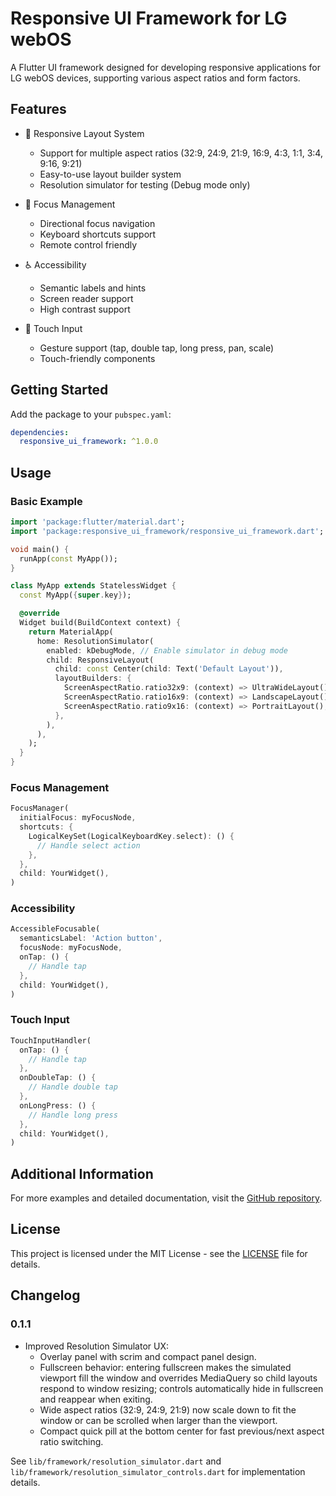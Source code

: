 # Responsive UI Framework for LG webOS

A Flutter UI framework designed for developing responsive applications for LG webOS devices, supporting various aspect ratios and form factors.

## Features

- 📱 Responsive Layout System
  - Support for multiple aspect ratios (32:9, 24:9, 21:9, 16:9, 4:3, 1:1, 3:4, 9:16, 9:21)
  - Easy-to-use layout builder system
  - Resolution simulator for testing (Debug mode only)

- 🎯 Focus Management
  - Directional focus navigation
  - Keyboard shortcuts support
  - Remote control friendly

- ♿ Accessibility
  - Semantic labels and hints
  - Screen reader support
  - High contrast support

- 📱 Touch Input
  - Gesture support (tap, double tap, long press, pan, scale)
  - Touch-friendly components

## Getting Started

Add the package to your `pubspec.yaml`:

```yaml
dependencies:
  responsive_ui_framework: ^1.0.0
```

## Usage

### Basic Example

```dart
import 'package:flutter/material.dart';
import 'package:responsive_ui_framework/responsive_ui_framework.dart';

void main() {
  runApp(const MyApp());
}

class MyApp extends StatelessWidget {
  const MyApp({super.key});

  @override
  Widget build(BuildContext context) {
    return MaterialApp(
      home: ResolutionSimulator(
        enabled: kDebugMode, // Enable simulator in debug mode
        child: ResponsiveLayout(
          child: const Center(child: Text('Default Layout')),
          layoutBuilders: {
            ScreenAspectRatio.ratio32x9: (context) => UltraWideLayout(),
            ScreenAspectRatio.ratio16x9: (context) => LandscapeLayout(),
            ScreenAspectRatio.ratio9x16: (context) => PortraitLayout(),
          },
        ),
      ),
    );
  }
}
```

### Focus Management

```dart
FocusManager(
  initialFocus: myFocusNode,
  shortcuts: {
    LogicalKeySet(LogicalKeyboardKey.select): () {
      // Handle select action
    },
  },
  child: YourWidget(),
)
```

### Accessibility

```dart
AccessibleFocusable(
  semanticsLabel: 'Action button',
  focusNode: myFocusNode,
  onTap: () {
    // Handle tap
  },
  child: YourWidget(),
)
```

### Touch Input

```dart
TouchInputHandler(
  onTap: () {
    // Handle tap
  },
  onDoubleTap: () {
    // Handle double tap
  },
  onLongPress: () {
    // Handle long press
  },
  child: YourWidget(),
)
```

## Additional Information

For more examples and detailed documentation, visit the [GitHub repository](https://github.com/your-username/responsive_ui_framework).

## License

This project is licensed under the MIT License - see the [LICENSE](LICENSE) file for details.

## Changelog

### 0.1.1
- Improved Resolution Simulator UX:
  - Overlay panel with scrim and compact panel design.
  - Fullscreen behavior: entering fullscreen makes the simulated viewport fill the window and overrides MediaQuery so child layouts respond to window resizing; controls automatically hide in fullscreen and reappear when exiting.
  - Wide aspect ratios (32:9, 24:9, 21:9) now scale down to fit the window or can be scrolled when larger than the viewport.
  - Compact quick pill at the bottom center for fast previous/next aspect ratio switching.

See `lib/framework/resolution_simulator.dart` and `lib/framework/resolution_simulator_controls.dart` for implementation details.
